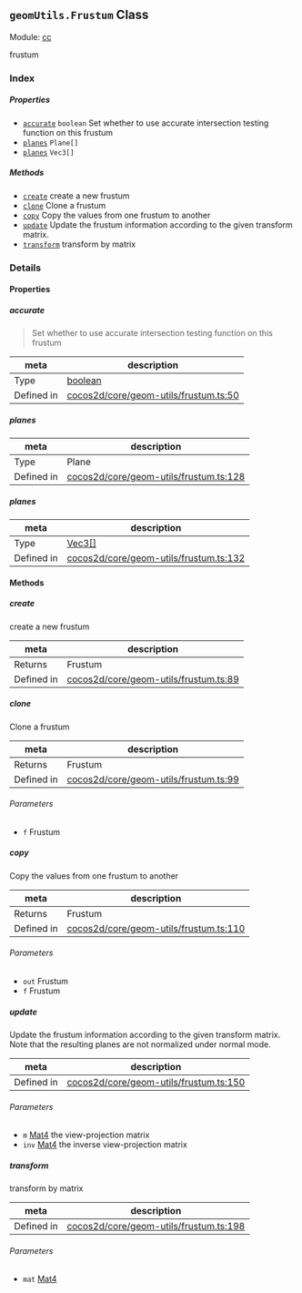 ## `geomUtils.Frustum` Class



Module: [cc](../modules/cc.md)


frustum



### Index

##### Properties

  - [`accurate`](#accurate) `boolean` Set whether to use accurate intersection testing function on this frustum
  - [`planes`](#planes) `Plane[]` 
  - [`planes`](#planes) `Vec3[]` 



##### Methods

  - [`create`](#create) create a new frustum
  - [`clone`](#clone) Clone a frustum
  - [`copy`](#copy) Copy the values from one frustum to another
  - [`update`](#update) Update the frustum information according to the given transform matrix.
  - [`transform`](#transform) transform by matrix



### Details


#### Properties


##### accurate

> Set whether to use accurate intersection testing function on this frustum

| meta | description |
|------|-------------|
| Type | <a href="https://developer.mozilla.org/en/JavaScript/Reference/Global_Objects/Boolean" class="crosslink external" target="_blank">boolean</a> |
| Defined in | [cocos2d/core/geom-utils/frustum.ts:50](https://github.com/cocos-creator/engine/blob/26031bddd1aecdbf9bbdebe19ecaa672b1c35061/cocos2d/core/geom-utils/frustum.ts#L50) |



##### planes

> 

| meta | description |
|------|-------------|
| Type | Plane |
| Defined in | [cocos2d/core/geom-utils/frustum.ts:128](https://github.com/cocos-creator/engine/blob/26031bddd1aecdbf9bbdebe19ecaa672b1c35061/cocos2d/core/geom-utils/frustum.ts#L128) |



##### planes

> 

| meta | description |
|------|-------------|
| Type | <a href="../classes/Vec3.html" class="crosslink">Vec3[]</a> |
| Defined in | [cocos2d/core/geom-utils/frustum.ts:132](https://github.com/cocos-creator/engine/blob/26031bddd1aecdbf9bbdebe19ecaa672b1c35061/cocos2d/core/geom-utils/frustum.ts#L132) |






<!-- Method Block -->
#### Methods


##### create

create a new frustum

| meta | description |
|------|-------------|
| Returns | Frustum 
| Defined in | [cocos2d/core/geom-utils/frustum.ts:89](https://github.com/cocos-creator/engine/blob/26031bddd1aecdbf9bbdebe19ecaa672b1c35061/cocos2d/core/geom-utils/frustum.ts#L89) |



##### clone

Clone a frustum

| meta | description |
|------|-------------|
| Returns | Frustum 
| Defined in | [cocos2d/core/geom-utils/frustum.ts:99](https://github.com/cocos-creator/engine/blob/26031bddd1aecdbf9bbdebe19ecaa672b1c35061/cocos2d/core/geom-utils/frustum.ts#L99) |

###### Parameters
- `f` Frustum 


##### copy

Copy the values from one frustum to another

| meta | description |
|------|-------------|
| Returns | Frustum 
| Defined in | [cocos2d/core/geom-utils/frustum.ts:110](https://github.com/cocos-creator/engine/blob/26031bddd1aecdbf9bbdebe19ecaa672b1c35061/cocos2d/core/geom-utils/frustum.ts#L110) |

###### Parameters
- `out` Frustum 
- `f` Frustum 


##### update

Update the frustum information according to the given transform matrix.
Note that the resulting planes are not normalized under normal mode.

| meta | description |
|------|-------------|
| Defined in | [cocos2d/core/geom-utils/frustum.ts:150](https://github.com/cocos-creator/engine/blob/26031bddd1aecdbf9bbdebe19ecaa672b1c35061/cocos2d/core/geom-utils/frustum.ts#L150) |

###### Parameters
- `m` <a href="../classes/Mat4.html" class="crosslink">Mat4</a> the view-projection matrix
- `inv` <a href="../classes/Mat4.html" class="crosslink">Mat4</a> the inverse view-projection matrix


##### transform

transform by matrix

| meta | description |
|------|-------------|
| Defined in | [cocos2d/core/geom-utils/frustum.ts:198](https://github.com/cocos-creator/engine/blob/26031bddd1aecdbf9bbdebe19ecaa672b1c35061/cocos2d/core/geom-utils/frustum.ts#L198) |

###### Parameters
- `mat` <a href="../classes/Mat4.html" class="crosslink">Mat4</a> 



